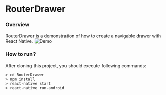 RouterDrawer
=====

### Overview
RouterDrawer is a demonstration of how to create a navigable drawer with React Native.
![Demo](https://cloud.githubusercontent.com/assets/3270746/13516492/53b606c0-e1ed-11e5-89a8-80e783ecb34d.gif)

### How to run?
After cloning this project, you should execute following commands:
```shell
> cd RouterDrawer
> npm install
> react-native start
> react-native run-android
```

